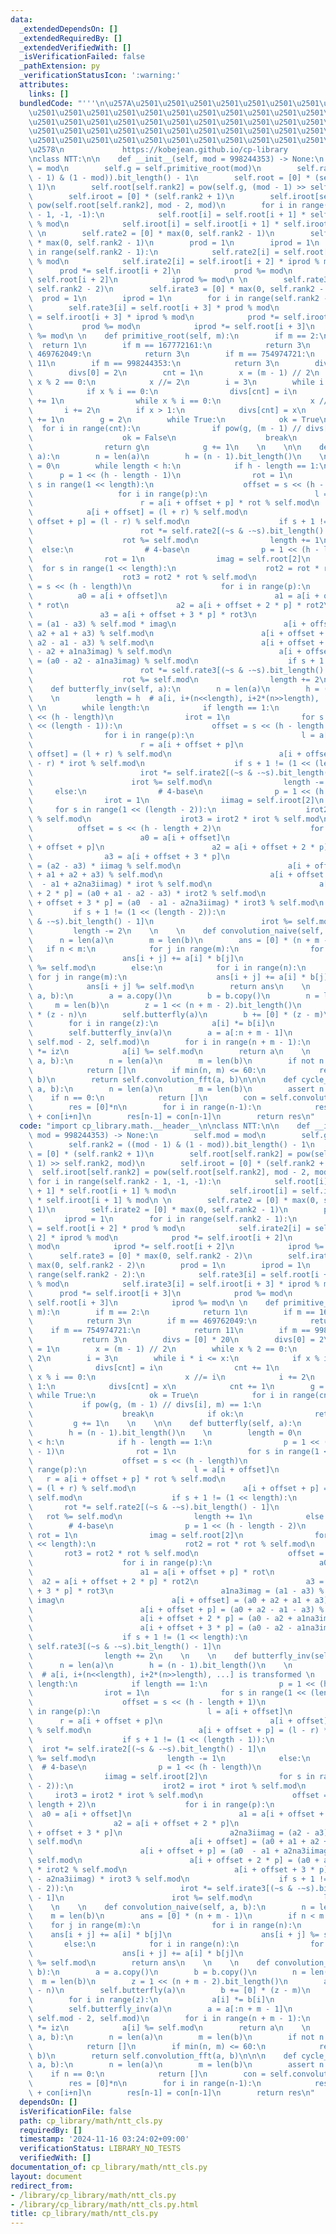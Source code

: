 ```yaml
---
data:
  _extendedDependsOn: []
  _extendedRequiredBy: []
  _extendedVerifiedWith: []
  _isVerificationFailed: false
  _pathExtension: py
  _verificationStatusIcon: ':warning:'
  attributes:
    links: []
  bundledCode: "'''\n\u257A\u2501\u2501\u2501\u2501\u2501\u2501\u2501\u2501\u2501\u2501\
    \u2501\u2501\u2501\u2501\u2501\u2501\u2501\u2501\u2501\u2501\u2501\u2501\u2501\
    \u2501\u2501\u2501\u2501\u2501\u2501\u2501\u2501\u2501\u2501\u2501\u2501\u2501\
    \u2501\u2501\u2501\u2501\u2501\u2501\u2501\u2501\u2501\u2501\u2501\u2501\u2501\
    \u2501\u2501\u2501\u2501\u2501\u2501\u2501\u2501\u2501\u2501\u2501\u2501\u2501\
    \u2578\n             https://kobejean.github.io/cp-library               \n'''\n\
    \nclass NTT:\n\n    def __init__(self, mod = 998244353) -> None:\n        self.mod\
    \ = mod\n        self.g = self.primitive_root(mod)\n        self.rank2 = ((mod\
    \ - 1) & (1 - mod)).bit_length() - 1\n        self.root = [0] * (self.rank2 +\
    \ 1)\n        self.root[self.rank2] = pow(self.g, (mod - 1) >> self.rank2, mod)\n\
    \        self.iroot = [0] * (self.rank2 + 1)\n        self.iroot[self.rank2] =\
    \ pow(self.root[self.rank2], mod - 2, mod)\n        for i in range(self.rank2\
    \ - 1, -1, -1):\n            self.root[i] = self.root[i + 1] * self.root[i + 1]\
    \ % mod\n            self.iroot[i] = self.iroot[i + 1] * self.iroot[i + 1] % mod\n\
    \ \n        self.rate2 = [0] * max(0, self.rank2 - 1)\n        self.irate2 = [0]\
    \ * max(0, self.rank2 - 1)\n        prod = 1\n        iprod = 1\n        for i\
    \ in range(self.rank2 - 1):\n            self.rate2[i] = self.root[i + 2] * prod\
    \ % mod\n            self.irate2[i] = self.iroot[i + 2] * iprod % mod\n      \
    \      prod *= self.iroot[i + 2]\n            prod %= mod\n            iprod *=\
    \ self.root[i + 2]\n            iprod %= mod\n \n        self.rate3 = [0] * max(0,\
    \ self.rank2 - 2)\n        self.irate3 = [0] * max(0, self.rank2 - 2)\n      \
    \  prod = 1\n        iprod = 1\n        for i in range(self.rank2 - 2):\n    \
    \        self.rate3[i] = self.root[i + 3] * prod % mod\n            self.irate3[i]\
    \ = self.iroot[i + 3] * iprod % mod\n            prod *= self.iroot[i + 3]\n \
    \           prod %= mod\n            iprod *= self.root[i + 3]\n            iprod\
    \ %= mod\n \n    def primitive_root(self, m):\n        if m == 2:\n          \
    \  return 1\n        if m == 167772161:\n            return 3\n        if m ==\
    \ 469762049:\n            return 3\n        if m == 754974721:\n            return\
    \ 11\n        if m == 998244353:\n            return 3\n        divs = [0] * 20\n\
    \        divs[0] = 2\n        cnt = 1\n        x = (m - 1) // 2\n        while\
    \ x % 2 == 0:\n            x //= 2\n        i = 3\n        while i * i <= x:\n\
    \            if x % i == 0:\n                divs[cnt] = i\n                cnt\
    \ += 1\n                while x % i == 0:\n                    x //= i\n     \
    \       i += 2\n        if x > 1:\n            divs[cnt] = x\n            cnt\
    \ += 1\n        g = 2\n        while True:\n            ok = True\n          \
    \  for i in range(cnt):\n                if pow(g, (m - 1) // divs[i], m) == 1:\n\
    \                    ok = False\n                    break\n            if ok:\n\
    \                return g\n            g += 1\n    \n    \n\n    def butterfly(self,\
    \ a):\n        n = len(a)\n        h = (n - 1).bit_length()\n    \n        length\
    \ = 0\n        while length < h:\n            if h - length == 1:\n          \
    \      p = 1 << (h - length - 1)\n                rot = 1\n                for\
    \ s in range(1 << length):\n                    offset = s << (h - length)\n \
    \                   for i in range(p):\n                        l = a[i + offset]\n\
    \                        r = a[i + offset + p] * rot % self.mod\n            \
    \            a[i + offset] = (l + r) % self.mod\n                        a[i +\
    \ offset + p] = (l - r) % self.mod\n                    if s + 1 != (1 << length):\n\
    \                        rot *= self.rate2[(~s & -~s).bit_length() - 1]\n    \
    \                    rot %= self.mod\n                length += 1\n          \
    \  else:\n                # 4-base\n                p = 1 << (h - length - 2)\n\
    \                rot = 1\n                imag = self.root[2]\n              \
    \  for s in range(1 << length):\n                    rot2 = rot * rot % self.mod\n\
    \                    rot3 = rot2 * rot % self.mod\n                    offset\
    \ = s << (h - length)\n                    for i in range(p):\n              \
    \          a0 = a[i + offset]\n                        a1 = a[i + offset + p]\
    \ * rot\n                        a2 = a[i + offset + 2 * p] * rot2\n         \
    \               a3 = a[i + offset + 3 * p] * rot3\n                        a1na3imag\
    \ = (a1 - a3) % self.mod * imag\n                        a[i + offset] = (a0 +\
    \ a2 + a1 + a3) % self.mod\n                        a[i + offset + p] = (a0 +\
    \ a2 - a1 - a3) % self.mod\n                        a[i + offset + 2 * p] = (a0\
    \ - a2 + a1na3imag) % self.mod\n                        a[i + offset + 3 * p]\
    \ = (a0 - a2 - a1na3imag) % self.mod\n                    if s + 1 != (1 << length):\n\
    \                        rot *= self.rate3[(~s & -~s).bit_length() - 1]\n    \
    \                    rot %= self.mod\n                length += 2\n    \n    \n\
    \    def butterfly_inv(self, a):\n        n = len(a)\n        h = (n - 1).bit_length()\n\
    \    \n        length = h  # a[i, i+(n<<length), i+2*(n>>length), ...] is transformed\
    \ \n        while length:\n            if length == 1:\n                p = 1\
    \ << (h - length)\n                irot = 1\n                for s in range(1\
    \ << (length - 1)):\n                    offset = s << (h - length + 1)\n    \
    \                for i in range(p):\n                        l = a[i + offset]\n\
    \                        r = a[i + offset + p]\n                        a[i +\
    \ offset] = (l + r) % self.mod\n                        a[i + offset + p] = (l\
    \ - r) * irot % self.mod\n                    if s + 1 != (1 << (length - 1)):\n\
    \                        irot *= self.irate2[(~s & -~s).bit_length() - 1]\n  \
    \                      irot %= self.mod\n                length -= 1\n       \
    \     else:\n                # 4-base\n                p = 1 << (h - length)\n\
    \                irot = 1\n                iimag = self.iroot[2]\n           \
    \     for s in range(1 << (length - 2)):\n                    irot2 = irot * irot\
    \ % self.mod\n                    irot3 = irot2 * irot % self.mod\n          \
    \          offset = s << (h - length + 2)\n                    for i in range(p):\n\
    \                        a0 = a[i + offset]\n                        a1 = a[i\
    \ + offset + p]\n                        a2 = a[i + offset + 2 * p]\n        \
    \                a3 = a[i + offset + 3 * p]\n                        a2na3iimag\
    \ = (a2 - a3) * iimag % self.mod\n                        a[i + offset] = (a0\
    \ + a1 + a2 + a3) % self.mod\n                        a[i + offset + p] = (a0\
    \  - a1 + a2na3iimag) * irot % self.mod\n                        a[i + offset\
    \ + 2 * p] = (a0 + a1 - a2 - a3) * irot2 % self.mod\n                        a[i\
    \ + offset + 3 * p] = (a0  - a1 - a2na3iimag) * irot3 % self.mod\n           \
    \         if s + 1 != (1 << (length - 2)):\n                        irot *= self.irate3[(~s\
    \ & -~s).bit_length() - 1]\n                        irot %= self.mod\n       \
    \         length -= 2\n    \n    \n    def convolution_naive(self, a, b):\n  \
    \      n = len(a)\n        m = len(b)\n        ans = [0] * (n + m - 1)\n     \
    \   if n < m:\n            for j in range(m):\n                for i in range(n):\n\
    \                    ans[i + j] += a[i] * b[j]\n                    ans[i + j]\
    \ %= self.mod\n        else:\n            for i in range(n):\n               \
    \ for j in range(m):\n                    ans[i + j] += a[i] * b[j]\n        \
    \            ans[i + j] %= self.mod\n        return ans\n    \n    \n    def convolution_fft(self,\
    \ a, b):\n        a = a.copy()\n        b = b.copy()\n        n = len(a)\n   \
    \     m = len(b)\n        z = 1 << (n + m - 2).bit_length()\n        a += [0]\
    \ * (z - n)\n        self.butterfly(a)\n        b += [0] * (z - m)\n        self.butterfly(b)\n\
    \        for i in range(z):\n            a[i] *= b[i]\n            a[i] %= self.mod\n\
    \        self.butterfly_inv(a)\n        a = a[:n + m - 1]\n        iz = pow(z,\
    \ self.mod - 2, self.mod)\n        for i in range(n + m - 1):\n            a[i]\
    \ *= iz\n            a[i] %= self.mod\n        return a\n    \n    \n    def convolution(self,\
    \ a, b):\n        n = len(a)\n        m = len(b)\n        if not n or not m:\n\
    \            return []\n        if min(n, m) <= 60:\n            return self.convolution_naive(a,\
    \ b)\n        return self.convolution_fft(a, b)\n\n\n    def cycle_convolution(self,\
    \ a, b):\n        n = len(a)\n        m = len(b)\n        assert n == m\n    \
    \    if n == 0:\n            return []\n        con = self.convolution(a, b)\n\
    \        res = [0]*n\n        for i in range(n-1):\n            res[i] = con[i]\
    \ + con[i+n]\n        res[n-1] = con[n-1]\n        return res\n"
  code: "import cp_library.math.__header__\n\nclass NTT:\n\n    def __init__(self,\
    \ mod = 998244353) -> None:\n        self.mod = mod\n        self.g = self.primitive_root(mod)\n\
    \        self.rank2 = ((mod - 1) & (1 - mod)).bit_length() - 1\n        self.root\
    \ = [0] * (self.rank2 + 1)\n        self.root[self.rank2] = pow(self.g, (mod -\
    \ 1) >> self.rank2, mod)\n        self.iroot = [0] * (self.rank2 + 1)\n      \
    \  self.iroot[self.rank2] = pow(self.root[self.rank2], mod - 2, mod)\n       \
    \ for i in range(self.rank2 - 1, -1, -1):\n            self.root[i] = self.root[i\
    \ + 1] * self.root[i + 1] % mod\n            self.iroot[i] = self.iroot[i + 1]\
    \ * self.iroot[i + 1] % mod\n \n        self.rate2 = [0] * max(0, self.rank2 -\
    \ 1)\n        self.irate2 = [0] * max(0, self.rank2 - 1)\n        prod = 1\n \
    \       iprod = 1\n        for i in range(self.rank2 - 1):\n            self.rate2[i]\
    \ = self.root[i + 2] * prod % mod\n            self.irate2[i] = self.iroot[i +\
    \ 2] * iprod % mod\n            prod *= self.iroot[i + 2]\n            prod %=\
    \ mod\n            iprod *= self.root[i + 2]\n            iprod %= mod\n \n  \
    \      self.rate3 = [0] * max(0, self.rank2 - 2)\n        self.irate3 = [0] *\
    \ max(0, self.rank2 - 2)\n        prod = 1\n        iprod = 1\n        for i in\
    \ range(self.rank2 - 2):\n            self.rate3[i] = self.root[i + 3] * prod\
    \ % mod\n            self.irate3[i] = self.iroot[i + 3] * iprod % mod\n      \
    \      prod *= self.iroot[i + 3]\n            prod %= mod\n            iprod *=\
    \ self.root[i + 3]\n            iprod %= mod\n \n    def primitive_root(self,\
    \ m):\n        if m == 2:\n            return 1\n        if m == 167772161:\n\
    \            return 3\n        if m == 469762049:\n            return 3\n    \
    \    if m == 754974721:\n            return 11\n        if m == 998244353:\n \
    \           return 3\n        divs = [0] * 20\n        divs[0] = 2\n        cnt\
    \ = 1\n        x = (m - 1) // 2\n        while x % 2 == 0:\n            x //=\
    \ 2\n        i = 3\n        while i * i <= x:\n            if x % i == 0:\n  \
    \              divs[cnt] = i\n                cnt += 1\n                while\
    \ x % i == 0:\n                    x //= i\n            i += 2\n        if x >\
    \ 1:\n            divs[cnt] = x\n            cnt += 1\n        g = 2\n       \
    \ while True:\n            ok = True\n            for i in range(cnt):\n     \
    \           if pow(g, (m - 1) // divs[i], m) == 1:\n                    ok = False\n\
    \                    break\n            if ok:\n                return g\n   \
    \         g += 1\n    \n    \n\n    def butterfly(self, a):\n        n = len(a)\n\
    \        h = (n - 1).bit_length()\n    \n        length = 0\n        while length\
    \ < h:\n            if h - length == 1:\n                p = 1 << (h - length\
    \ - 1)\n                rot = 1\n                for s in range(1 << length):\n\
    \                    offset = s << (h - length)\n                    for i in\
    \ range(p):\n                        l = a[i + offset]\n                     \
    \   r = a[i + offset + p] * rot % self.mod\n                        a[i + offset]\
    \ = (l + r) % self.mod\n                        a[i + offset + p] = (l - r) %\
    \ self.mod\n                    if s + 1 != (1 << length):\n                 \
    \       rot *= self.rate2[(~s & -~s).bit_length() - 1]\n                     \
    \   rot %= self.mod\n                length += 1\n            else:\n        \
    \        # 4-base\n                p = 1 << (h - length - 2)\n               \
    \ rot = 1\n                imag = self.root[2]\n                for s in range(1\
    \ << length):\n                    rot2 = rot * rot % self.mod\n             \
    \       rot3 = rot2 * rot % self.mod\n                    offset = s << (h - length)\n\
    \                    for i in range(p):\n                        a0 = a[i + offset]\n\
    \                        a1 = a[i + offset + p] * rot\n                      \
    \  a2 = a[i + offset + 2 * p] * rot2\n                        a3 = a[i + offset\
    \ + 3 * p] * rot3\n                        a1na3imag = (a1 - a3) % self.mod *\
    \ imag\n                        a[i + offset] = (a0 + a2 + a1 + a3) % self.mod\n\
    \                        a[i + offset + p] = (a0 + a2 - a1 - a3) % self.mod\n\
    \                        a[i + offset + 2 * p] = (a0 - a2 + a1na3imag) % self.mod\n\
    \                        a[i + offset + 3 * p] = (a0 - a2 - a1na3imag) % self.mod\n\
    \                    if s + 1 != (1 << length):\n                        rot *=\
    \ self.rate3[(~s & -~s).bit_length() - 1]\n                        rot %= self.mod\n\
    \                length += 2\n    \n    \n    def butterfly_inv(self, a):\n  \
    \      n = len(a)\n        h = (n - 1).bit_length()\n    \n        length = h\
    \  # a[i, i+(n<<length), i+2*(n>>length), ...] is transformed \n        while\
    \ length:\n            if length == 1:\n                p = 1 << (h - length)\n\
    \                irot = 1\n                for s in range(1 << (length - 1)):\n\
    \                    offset = s << (h - length + 1)\n                    for i\
    \ in range(p):\n                        l = a[i + offset]\n                  \
    \      r = a[i + offset + p]\n                        a[i + offset] = (l + r)\
    \ % self.mod\n                        a[i + offset + p] = (l - r) * irot % self.mod\n\
    \                    if s + 1 != (1 << (length - 1)):\n                      \
    \  irot *= self.irate2[(~s & -~s).bit_length() - 1]\n                        irot\
    \ %= self.mod\n                length -= 1\n            else:\n              \
    \  # 4-base\n                p = 1 << (h - length)\n                irot = 1\n\
    \                iimag = self.iroot[2]\n                for s in range(1 << (length\
    \ - 2)):\n                    irot2 = irot * irot % self.mod\n               \
    \     irot3 = irot2 * irot % self.mod\n                    offset = s << (h -\
    \ length + 2)\n                    for i in range(p):\n                      \
    \  a0 = a[i + offset]\n                        a1 = a[i + offset + p]\n      \
    \                  a2 = a[i + offset + 2 * p]\n                        a3 = a[i\
    \ + offset + 3 * p]\n                        a2na3iimag = (a2 - a3) * iimag %\
    \ self.mod\n                        a[i + offset] = (a0 + a1 + a2 + a3) % self.mod\n\
    \                        a[i + offset + p] = (a0  - a1 + a2na3iimag) * irot %\
    \ self.mod\n                        a[i + offset + 2 * p] = (a0 + a1 - a2 - a3)\
    \ * irot2 % self.mod\n                        a[i + offset + 3 * p] = (a0  - a1\
    \ - a2na3iimag) * irot3 % self.mod\n                    if s + 1 != (1 << (length\
    \ - 2)):\n                        irot *= self.irate3[(~s & -~s).bit_length()\
    \ - 1]\n                        irot %= self.mod\n                length -= 2\n\
    \    \n    \n    def convolution_naive(self, a, b):\n        n = len(a)\n    \
    \    m = len(b)\n        ans = [0] * (n + m - 1)\n        if n < m:\n        \
    \    for j in range(m):\n                for i in range(n):\n                \
    \    ans[i + j] += a[i] * b[j]\n                    ans[i + j] %= self.mod\n \
    \       else:\n            for i in range(n):\n                for j in range(m):\n\
    \                    ans[i + j] += a[i] * b[j]\n                    ans[i + j]\
    \ %= self.mod\n        return ans\n    \n    \n    def convolution_fft(self, a,\
    \ b):\n        a = a.copy()\n        b = b.copy()\n        n = len(a)\n      \
    \  m = len(b)\n        z = 1 << (n + m - 2).bit_length()\n        a += [0] * (z\
    \ - n)\n        self.butterfly(a)\n        b += [0] * (z - m)\n        self.butterfly(b)\n\
    \        for i in range(z):\n            a[i] *= b[i]\n            a[i] %= self.mod\n\
    \        self.butterfly_inv(a)\n        a = a[:n + m - 1]\n        iz = pow(z,\
    \ self.mod - 2, self.mod)\n        for i in range(n + m - 1):\n            a[i]\
    \ *= iz\n            a[i] %= self.mod\n        return a\n    \n    \n    def convolution(self,\
    \ a, b):\n        n = len(a)\n        m = len(b)\n        if not n or not m:\n\
    \            return []\n        if min(n, m) <= 60:\n            return self.convolution_naive(a,\
    \ b)\n        return self.convolution_fft(a, b)\n\n\n    def cycle_convolution(self,\
    \ a, b):\n        n = len(a)\n        m = len(b)\n        assert n == m\n    \
    \    if n == 0:\n            return []\n        con = self.convolution(a, b)\n\
    \        res = [0]*n\n        for i in range(n-1):\n            res[i] = con[i]\
    \ + con[i+n]\n        res[n-1] = con[n-1]\n        return res\n"
  dependsOn: []
  isVerificationFile: false
  path: cp_library/math/ntt_cls.py
  requiredBy: []
  timestamp: '2024-11-16 03:24:02+09:00'
  verificationStatus: LIBRARY_NO_TESTS
  verifiedWith: []
documentation_of: cp_library/math/ntt_cls.py
layout: document
redirect_from:
- /library/cp_library/math/ntt_cls.py
- /library/cp_library/math/ntt_cls.py.html
title: cp_library/math/ntt_cls.py
---
```

